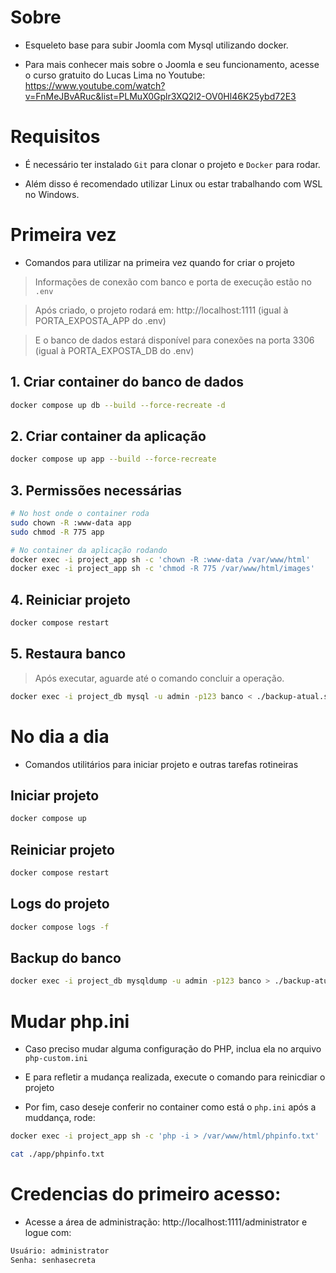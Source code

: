 # Sobre

- Esqueleto base para subir Joomla com Mysql utilizando docker.

- Para mais conhecer mais sobre o Joomla e seu funcionamento, acesse o curso gratuito do 
Lucas Lima no Youtube: https://www.youtube.com/watch?v=FnMeJBvARuc&list=PLMuX0Gplr3XQ2l2-OV0Hl46K25ybd72E3

# Requisitos

- É necessário ter instalado `Git` para clonar o projeto e `Docker` para rodar.

- Além disso é recomendado utilizar Linux ou estar trabalhando com WSL no Windows.

# Primeira vez
- Comandos para utilizar na primeira vez quando for criar o projeto

> Informações de conexão com banco e porta de execução estão no `.env`

> Após criado, o projeto rodará em: http://localhost:1111 (igual à PORTA_EXPOSTA_APP do .env)

> E o banco de dados estará disponível para conexões na porta 3306 (igual à PORTA_EXPOSTA_DB do .env)

## 1. Criar container do banco de dados

```bash
docker compose up db --build --force-recreate -d 
```

## 2. Criar container da aplicação
```bash
docker compose up app --build --force-recreate
```

## 3. Permissões necessárias
```bash
# No host onde o container roda
sudo chown -R :www-data app
sudo chmod -R 775 app

# No container da aplicação rodando
docker exec -i project_app sh -c 'chown -R :www-data /var/www/html'
docker exec -i project_app sh -c 'chmod -R 775 /var/www/html/images'
```

## 4. Reiniciar projeto
```bash
docker compose restart
```

## 5. Restaura banco

> Após executar, aguarde até o comando concluir a operação.

```bash
docker exec -i project_db mysql -u admin -p123 banco < ./backup-atual.sql
```

# No dia a dia

- Comandos utilitários para iniciar projeto e outras tarefas rotineiras

## Iniciar projeto
```bash
docker compose up
```

## Reiniciar projeto
```bash
docker compose restart
```

## Logs do projeto
```bash
docker compose logs -f
```

## Backup do banco
```bash
docker exec -i project_db mysqldump -u admin -p123 banco > ./backup-atual.sql
```

# Mudar php.ini

- Caso preciso mudar alguma configuração do PHP, inclua ela no arquivo `php-custom.ini`

- E para refletir a mudança realizada, execute o comando para reinicdiar o projeto

- Por fim, caso deseje conferir no container como está o `php.ini` após a muddança, rode:

```bash
docker exec -i project_app sh -c 'php -i > /var/www/html/phpinfo.txt'

cat ./app/phpinfo.txt 
```


# Credencias do primeiro acesso:

- Acesse a área de administração: http://localhost:1111/administrator e logue com:

```bash
Usuário: administrator
Senha: senhasecreta
```